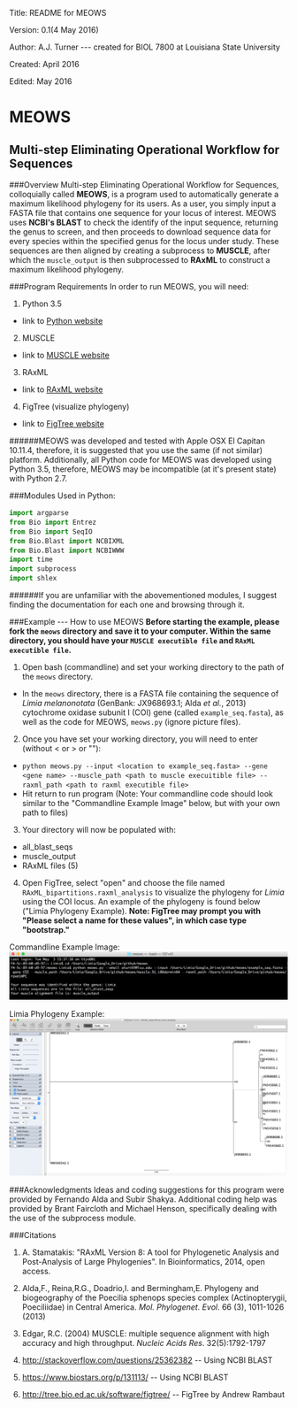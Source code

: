 Title: README for MEOWS

Version: 0.1(4 May 2016)

Author: A.J. Turner --- created for BIOL 7800 at Louisiana State University

Created: April 2016

Edited: May 2016

MEOWS
=====

Multi-step Eliminating Operational Workflow for Sequences
---------------------------------------------------------

###Overview
Multi-step Eliminating Operational Workflow for Sequences, colloquially
called **MEOWS**, is a program used to automatically generate a maximum
likelihood phylogeny for its users. As a user, you simply input a FASTA
file that contains one sequence for your locus of interest. MEOWS uses **NCBI's
BLAST** to check the identify of the input sequence, returning the genus to
screen, and then proceeds to download sequence data for every species within
the specified genus for the locus under study. These sequences are then aligned
by creating a subprocess to **MUSCLE**, after which the `muscle_output` is then
subprocessed to **RAxML** to construct a maximum likelihood phylogeny.

###Program Requirements
In order to run MEOWS, you will need:

1. Python 3.5
  * link to [Python website](https://www.python.org/downloads/release/python-350/)
2. MUSCLE
  * link to [MUSCLE website](http://www.drive5.com/muscle/)
3. RAxML
  * link to [RAxML website](http://sco.h-its.org/exelixis/web/software/raxml/)
4. FigTree (visualize phylogeny)
  * link to [FigTree website](http://tree.bio.ed.ac.uk/software/figtree/)
 
######MEOWS was developed and tested with Apple OSX El Capitan 10.11.4, therefore, it is suggested that you use the same (if not similar) platform. Additionally, all Python code for MEOWS was developed using Python 3.5, therefore, MEOWS may be incompatible (at it's present state) with Python 2.7.

###Modules Used in Python:

~~~python
import argparse
from Bio import Entrez
from Bio import SeqIO
from Bio.Blast import NCBIXML
from Bio.Blast import NCBIWWW
import time
import subprocess
import shlex
~~~

######If you are unfamiliar with the abovementioned modules, I suggest finding the documentation for each one and browsing through it.

###Example --- How to use MEOWS
**Before starting the example, please fork the `meows` directory and save it to your computer. Within the same directory, you should have your `MUSCLE executible file` and `RAxML executible file`.**

1. Open bash (commandline) and set your working directory to the path of the `meows` directory. 
  * In the `meows` directory, there is a FASTA file containing the sequence of *Limia melanonotata* (GenBank: JX968693.1; Alda *et al.*, 2013) cytochrome oxidase subunit I (COI) gene (called `example_seq.fasta`), as well as the code for MEOWS, `meows.py` (ignore picture files).
2. Once you have set your working directory, you will need to enter (without < or > or ""):
  * `python meows.py --input <location to example_seq.fasta> --gene <gene name> --muscle_path <path to muscle execuitible file> --raxml_path <path to raxml executible file>`
  * Hit return to run program (Note: Your commandline code should look similar to the "Commandline Example Image" below, but with your own path to files)
3. Your directory will now be populated with:
  * all_blast_seqs
  * muscle_output
  * RAxML files (5)
4. Open FigTree, select "open" and choose the file named `RAxML_bipartitions.raxml_analysis` to visualize the phylogeny for *Limia* using the COI locus. An example of the phylogeny is found below ("Limia Phylogeny Example). **Note: FigTree may prompt you with "Please select a name for these values", in which case type "bootstrap."**

Commandline Example Image:
![example image](example.png)


Limia Phylogeny Example:
![Limia phylogeny](limia_phylogeny.png)

###Acknowledgments
Ideas and coding suggestions for this program were provided by Fernando
Alda and Subir Shakya. Additional coding help was provided by Brant Faircloth and Michael Henson,
specifically dealing with the use of the subprocess module.

###Citations
1. A. Stamatakis: "RAxML Version 8: A tool for Phylogenetic Analysis and
Post-Analysis of Large Phylogenies". In Bioinformatics, 2014, open access.

2. Alda,F., Reina,R.G., Doadrio,I. and Bermingham,E. Phylogeny and biogeography of the Poecilia sphenops species complex (Actinopterygii, Poeciliidae) in Central America. *Mol. Phylogenet. Evol*. 66 (3), 1011-1026 (2013)

3. Edgar, R.C. (2004) MUSCLE: multiple sequence alignment with high accuracy and high throughput.
*Nucleic Acids Res*. 32(5):1792-1797

4. http://stackoverflow.com/questions/25362382 -- Using NCBI BLAST

5. https://www.biostars.org/p/131113/ -- Using NCBI BLAST

6. http://tree.bio.ed.ac.uk/software/figtree/ -- FigTree by Andrew Rambaut


